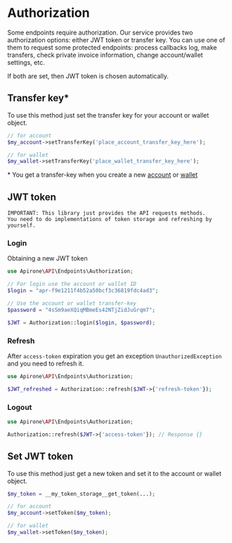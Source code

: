 # Authorization

Some endpoints require authorization.
Our service provides two authorization options: either JWT token or transfer key.
You can use one of them to request some protected endpoints: process callbacks log,
make transfers, check private invoice information, change account/wallet settings, etc.

If both are set, then JWT token is chosen automatically.

## Transfer key*

To use this method just set the transfer key for your account or wallet object.

```php
// for account
$my_account->setTransferKey('place_account_transfer_key_here');

// for wallet
$my_wallet->setTransferKey('place_wallet_transfer_key_here');
```

\* You get a transfer-key when you create a new [account](Account.md#create-a-new-account) or [wallet](Wallet.md#create-a-new-wallet)

## JWT token

```text
IMPORTANT: This library just provides the API requests methods.
You need to do implementations of token storage and refreshing by yourself.
```

### Login

Obtaining a new JWT token

```php
use Apirone\API\Endpoints\Authorization;

// For login use the account or wallet ID
$login = "apr-f9e1211f4b52a50bcf3c36819fdc4ad3";

// Use the account or wallet transfer-key
$password = "4sSm9aeXQiqMBmeEs42NTjZidJuGrqm7";

$JWT = Authorization::login($login, $password);

```

### Refresh

After ```access-token``` expiration you get an exception ```UnauthorizedException``` and you need to refresh it.

```php
use Apirone\API\Endpoints\Authorization;

$JWT_refreshed = Authorization::refresh($JWT->{'refresh-token'});

```

### Logout

```php
use Apirone\API\Endpoints\Authorization;

Authorization::refresh($JWT->{'access-token'}); // Response {}

```

## Set JWT token

To use this method just get a new token and set it to the account or wallet object.

```php
$my_token = __my_token_storage__get_token(...);

// for account
$my_account->setToken($my_token);

// for wallet
$my_wallet->setToken($my_token);
```
